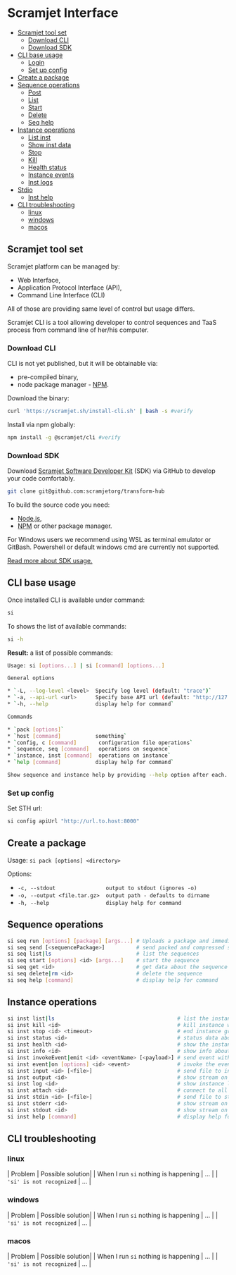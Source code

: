 Scramjet Interface <!-- omit in toc -->
===

- [Scramjet tool set](#scramjet-tool-set)
  - [Download CLI](#download-cli)
  - [Download SDK](#download-sdk)
- [CLI base usage](#cli-base-usage)
  - [Login](#login)
  - [Set up config](#set-up-config)
- [Create a package](#create-a-package)
- [Sequence operations](#sequence-operations)
  - [Post](#post)
  - [List](#list)
  - [Start](#start)
  - [Delete](#delete)
  - [Seq help](#seq-help)
- [Instance operations](#instance-operations)
  - [List inst](#list-inst)
  - [Show inst data](#show-inst-data)
  - [Stop](#stop)
  - [Kill](#kill)
  - [Health status](#health-status)
  - [Instance events](#instance-events)
  - [Inst logs](#inst-logs)
- [Stdio](#stdio)
  - [Inst help](#inst-help)
- [CLI troubleshooting](#cli-troubleshooting)
  - [linux](#linux)
  - [windows](#windows)
  - [macos](#macos)

## Scramjet tool set

Scramjet platform can be managed by:

- Web Interface,
- Application Protocol Interface (API),
- Command Line Interface (CLI)

All of those are providing same level of control but usage differs.

Scramjet CLI is a tool allowing developer to control sequences and TaaS process from command line of her/his computer.

### Download CLI

CLI is not yet published, but it will be obtainable via:

- pre-compiled binary,
- node package manager - [NPM](npm_link).

Download the binary:

```bash
curl 'https://scramjet.sh/install-cli.sh' | bash -s #verify
```

Install via npm globally:

```bash
npm install -g @scramjet/cli #verify
```

<!-- [pip](pip_link) [homebrew](hb_link) -->

### Download SDK

Download [Scramjet Software Developer Kit](https://github.com/scramjetorg/transform-hub) (SDK) via GitHub to develop your code comfortably.

```bash
git clone git@github.com:scramjetorg/transform-hub
```

To build the source code you need:

- [Node.js](https://nodejs.org/en/),
- [NPM](https://www.npmjs.com/get-npm) or other package manager.

For Windows users we recommend using WSL as terminal emulator or GitBash. Powershell or default windows cmd are currently not supported.
<!-- ToDo: add SDK usage documentation -->
[Read more about SDK usage.](xxx)

## CLI base usage

Once installed CLI is available under command:

```bash
si
```

To shows the list of available commands:

```bash
si -h
```

__Result:__ a list of possible commands:

```bash
Usage: si [options...] | si [command] [options...]

General options

* `-L, --log-level <level>  Specify log level (default: "trace")`
* `-a, --api-url <url>      Specify base API url (default: "http://127.0.0.1:8000/api/v1")`
* `-h, --help               display help for command`

Commands

* `pack [options]`
* `host [command]           something`
* `config, c [command]       configuration file operations`
* `sequence, seq [command]   operations on sequence`
* `instance, inst [command]  operations on instance`
* `help [command]           display help for command`

Show sequence and instance help by providing --help option after each.

```

### Set up config

Set STH url:

```bash
si config apiUrl "http://url.to.host:8000"
```
<!--
Check out config:

```bash
> si config --list
```

If you are not able to see the result of this command check [troubleshooting](#cli-troubleshooting) section.
-->

## Create a package

Usage: `si pack [options] <directory>`

Options:

* `-c, --stdout                output to stdout (ignores -o)`
* `-o, --output <file.tar.gz>  output path - defaults to dirname`
* `-h, --help                  display help for command`

## Sequence operations

```bash
si seq run [options] [package] [args...] # Uploads a package and immediatelly executes it with given arguments
si seq send [<sequencePackage>]          # send packed and compressed sequence file
si seq list|ls                           # list the sequences
si seq start [options] <id> [args...]    # start the sequence
si seq get <id>                          # get data about the sequence
si seq delete|rm <id>                    # delete the sequence
si seq help [command]                    # display help for command
```

## Instance operations

```bash
si inst list|ls                                       # list the instances
si inst kill <id>                                     # kill instance without waiting for unfinished tasks
si inst stop <id> <timeout>                           # end instance gracefully waiting for unfinished tasks
si inst status <id>                                   # status data about the instance
si inst health <id>                                   # show the instance health status
si inst info <id>                                     # show info about the instance
si inst invokeEvent|emit <id> <eventName> [<payload>] # send event with eventName and a JSON formatted event payload
si inst event|on [options] <id> <event>               # invoke the event by eventName and optionally with message
si inst input <id> [<file>]                           # send file to input, if file not given the data will be read from stdin
si inst output <id>                                   # show stream on output
si inst log <id>                                      # show instance log
si inst attach <id>                                   # connect to all stdio - stdin, stdout, stderr of a running instance
si inst stdin <id> [<file>]                           # send file to stdin, if file not given the data will be read from stdin
si inst stderr <id>                                   # show stream on stderr
si inst stdout <id>                                   # show stream on stdout
si inst help [command]                                # display help for command
```

## CLI troubleshooting

### linux

| Problem | Possible solution|
| When I run `si` nothing is happening | ... |
| `'si' is not recognized` | ... |

### windows

| Problem | Possible solution|
| When I run `si` nothing is happening | ... |
| `'si' is not recognized` | ... |

### macos

| Problem | Possible solution|
| When I run `si` nothing is happening | ... |
| `'si' is not recognized` | ... |

